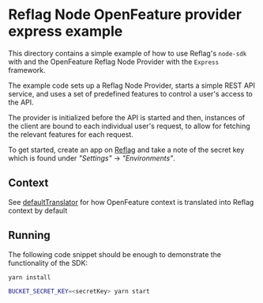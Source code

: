 # Reflag Node OpenFeature provider express example

This directory contains a simple example of how to use Reflag's `node-sdk`
with and the OpenFeature Reflag Node Provider with the `Express` framework.

The example code sets up a Reflag Node Provider, starts a
simple REST API service, and uses a set of predefined features to control
a user's access to the API.

The provider is initialized before the API is started and then, instances
of the client are bound to each individual user's request, to allow for fetching
the relevant features for each request.

To get started, create an app on [Reflag](https://reflag.com) and take a note of the
secret key which is found under _"Settings"_ -> _"Environments"_.

## Context

See [defaultTranslator](https://github.com/reflagcom/javascript/blob/7d108db2d1bde6e40d9eda92b66d06a1fbb7fa3f/packages/openfeature-node-provider/src/index.ts#L23-L45) for how OpenFeature context is translated into Reflag context
by default

## Running

The following code snippet should be enough to demonstrate the functionality
of the SDK:

```sh
yarn install

BUCKET_SECRET_KEY=<secretKey> yarn start
```
